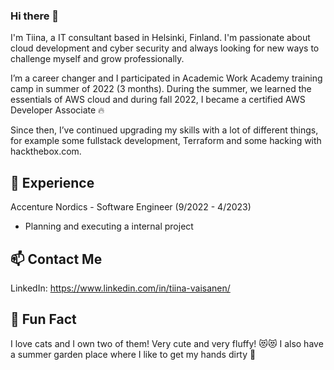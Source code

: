 ### Hi there 👋

I'm Tiina, a IT consultant based in Helsinki, Finland. I'm passionate about cloud development and cyber security and always looking for new ways to challenge myself and grow professionally.

I’m a career changer and I participated in Academic Work Academy training camp in summer of 2022 (3 months). During the summer, we learned the essentials of AWS cloud and during fall 2022, I became a certified AWS Developer Associate 🔥

Since then, I’ve continued upgrading my skills with a lot of different things, for example some fullstack development, Terraform and some hacking with hackthebox.com. 



## 💼 Experience

Accenture Nordics - Software Engineer  (9/2022 - 4/2023)
- Planning and executing a internal project 

## 📫 Contact Me

LinkedIn: https://www.linkedin.com/in/tiina-vaisanen/

## 🌟 Fun Fact

I love cats and I own two of them! Very cute and very fluffy! 😻😻 
I also have a summer garden place where I like to get my hands dirty 🌱





<!--
**tinsi/tinsi** is a ✨ _special_ ✨ repository because its `README.md` (this file) appears on your GitHub profile.

Here are some ideas to get you started:

- 🔭 I’m currently working on ...
- 🌱 I’m currently learning ...
- 👯 I’m looking to collaborate on ...
- 🤔 I’m looking for help with ...
- 💬 Ask me about ...
- 📫 How to reach me: ...
- 😄 Pronouns: ...
- ⚡ Fun fact: ...
-->
